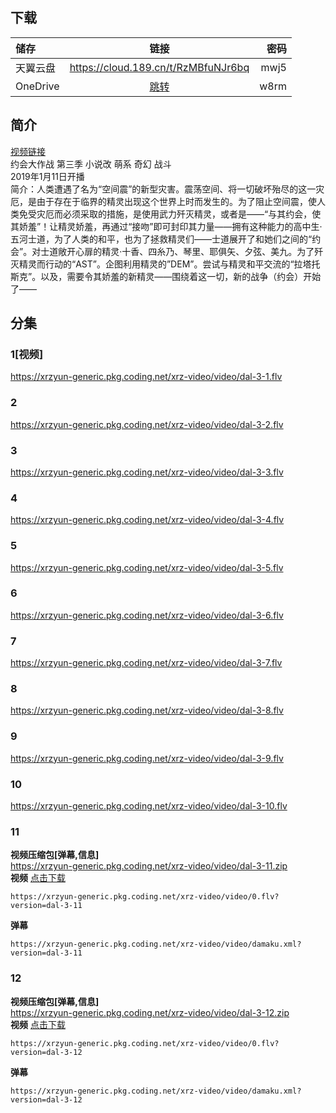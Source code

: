 ## 下载

储存 | 链接 | 密码
:----------- | :-----------: | -----------:
 天翼云盘        |     https://cloud.189.cn/t/RzMBfuNJr6bq    |       mwj5
 OneDrive        |     [跳转](https://xrzcloud-my.sharepoint.com/:f:/g/personal/xrz_xrzyun_ml/EgInCZshNytPsUG65KpQ5lQBTvWn2Oe2_6CCttOK5AtGag?e=ttlLnF)    |       w8rm

## 简介
[视频链接](https://www.bilibili.com/bangumi/media/md4762754/)  
约会大作战 第三季 小说改 萌系 奇幻 战斗  
2019年1月11日开播  
简介：人类遭遇了名为“空间震”的新型灾害。震荡空间、将一切破坏殆尽的这一灾厄，是由于存在于临界的精灵出现这个世界上时而发生的。为了阻止空间震，使人类免受灾厄而必须采取的措施，是使用武力歼灭精灵，或者是——“与其约会，使其娇羞”！让精灵娇羞，再通过“接吻”即可封印其力量——拥有这种能力的高中生·五河士道，为了人类的和平，也为了拯救精灵们——士道展开了和她们之间的“约会”。对士道敞开心扉的精灵·十香、四糸乃、琴里、耶俱矢、夕弦、美九。为了歼灭精灵而行动的“AST”。企图利用精灵的”DEM”。尝试与精灵和平交流的“拉塔托斯克”。以及，需要令其娇羞的新精灵——围绕着这一切，新的战争（约会）开始了——  
## 分集
### 1[视频]
https://xrzyun-generic.pkg.coding.net/xrz-video/video/dal-3-1.flv
### 2
https://xrzyun-generic.pkg.coding.net/xrz-video/video/dal-3-2.flv
### 3
https://xrzyun-generic.pkg.coding.net/xrz-video/video/dal-3-3.flv
### 4
https://xrzyun-generic.pkg.coding.net/xrz-video/video/dal-3-4.flv
### 5
https://xrzyun-generic.pkg.coding.net/xrz-video/video/dal-3-5.flv
### 6
https://xrzyun-generic.pkg.coding.net/xrz-video/video/dal-3-6.flv
### 7
https://xrzyun-generic.pkg.coding.net/xrz-video/video/dal-3-7.flv
### 8
https://xrzyun-generic.pkg.coding.net/xrz-video/video/dal-3-8.flv
### 9
https://xrzyun-generic.pkg.coding.net/xrz-video/video/dal-3-9.flv
### 10
https://xrzyun-generic.pkg.coding.net/xrz-video/video/dal-3-10.flv
### 11
**视频压缩包[弹幕,信息]**  
https://xrzyun-generic.pkg.coding.net/xrz-video/video/dal-3-11.zip  
**视频**   [点击下载](https://xrzyun-generic.pkg.coding.net/xrz-video/video/0.flv?version=dal-3-11)
```
https://xrzyun-generic.pkg.coding.net/xrz-video/video/0.flv?version=dal-3-11
```
**弹幕**
```
https://xrzyun-generic.pkg.coding.net/xrz-video/video/damaku.xml?version=dal-3-11
```
### 12
**视频压缩包[弹幕,信息]**  
https://xrzyun-generic.pkg.coding.net/xrz-video/video/dal-3-12.zip  
**视频**   [点击下载](https://xrzyun-generic.pkg.coding.net/xrz-video/video/0.flv?version=dal-3-12)
```
https://xrzyun-generic.pkg.coding.net/xrz-video/video/0.flv?version=dal-3-12
```
**弹幕**
```
https://xrzyun-generic.pkg.coding.net/xrz-video/video/damaku.xml?version=dal-3-12
```
